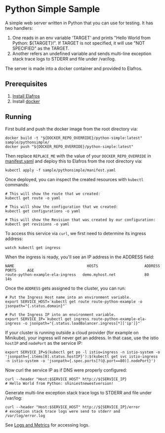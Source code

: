 # Python Simple Sample

A simple web server written in Python that you can use for testing. It has two
handlers:

  1. One reads in an env variable 'TARGET' and prints "Hello World from Python: ${TARGET}!".
     If TARGET is not specified, it will use "NOT SPECIFIED" as the TARGET.
  1. Another refers an undefined variable and sends multi-line exception stack
     trace logs to STDERR and file under /var/log.

The server is made into a docker container and provided to Elafros.

## Prerequisites

1. [Install Elafros](https://github.com/knative/install/blob/master/README.md)
1. Install [docker](https://www.docker.com/)

## Running

First build and push the docker image from the root directory via:
```shell
docker build -t "${DOCKER_REPO_OVERRIDE}/python-simple:latest" sample/pythonsimple/
docker push "${DOCKER_REPO_OVERRIDE}/python-simple:latest"
```

Then replace `REPLACE_ME` with the value of your `DOCKER_REPO_OVERRIDE` in
[manifest.yaml](./manifest.yaml#L36) and deploy this to Elafros from the root directory via:
```shell
kubectl apply -f sample/pythonsimple/manifest.yaml
```

Once deployed, you can inspect the created resources with `kubectl` commands:

```shell
# This will show the route that we created:
kubectl get route -o yaml
```

```shell
# This will show the configuration that we created:
kubectl get configurations -o yaml
```

```shell
# This will show the Revision that was created by our configuration:
kubectl get revisions -o yaml

```

To access this service via `curl`, we first need to determine its ingress address:
```shell
watch kubectl get ingress
```

When the ingress is ready, you'll see an IP address in the ADDRESS field:

```
NAME                                 HOSTS                     ADDRESS   PORTS     AGE
route-python-example-ela-ingress   demo.myhost.net             80        14s
```

Once the `ADDRESS` gets assigned to the cluster, you can run:

```shell
# Put the Ingress Host name into an environment variable.
export SERVICE_HOST=`kubectl get route route-python-example -o jsonpath="{.status.domain}"`

# Put the Ingress IP into an environment variable.
export SERVICE_IP=`kubectl get ingress route-python-example-ela-ingress -o jsonpath="{.status.loadBalancer.ingress[*]['ip']}"`
```

If your cluster is running outside a cloud provider (for example on Minikube),
your ingress will never get an address. In that case, use the istio `hostIP` and `nodePort` as the service IP:

```shell
export SERVICE_IP=$(kubectl get po -l istio=ingress -n istio-system -o 'jsonpath={.items[0].status.hostIP}'):$(kubectl get svc istio-ingress -n istio-system -o 'jsonpath={.spec.ports[?(@.port==80)].nodePort}')
```

Now curl the service IP as if DNS were properly configured:

```shell
curl --header "Host:$SERVICE_HOST" http://${SERVICE_IP}
# Hello World from Python: shiniestnewestversion!
```

Generate multi-line exception stack trace logs to STDERR and file under /var/log:
```shell
curl --header "Host:$SERVICE_HOST" http://${SERVICE_IP}/error
# exception stack trace logs were send to stderr and /var/log/error.log
```

See [Logs and Metrics](/docs/telemetry.md) for accessing logs.
